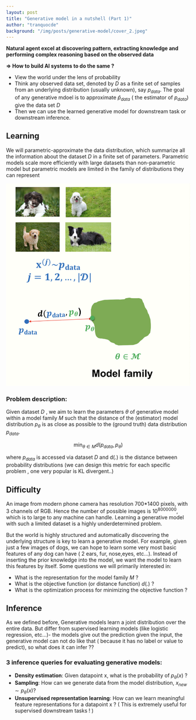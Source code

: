 ```yaml
---
layout: post
title: "Generative model in a nutshell (Part 1)"
author: "tranquocde"
background: "/img/posts/generative-model/cover_2.jpeg"
---
```




**Natural agent excel at discovering pattern, extracting knowledge and performing complex reasoning based on the observed data**

**⇒ How to build AI systems to do the same ?**

- View the world under the lens of probability
- Think any observed data set, denoted by $D$ as a finite set of samples from an underlying distribution (usually unknown), say $p_{data}$. The goal of any generative mdoel is to approximate $\hat p_{data}$ ( the estimator of $p_{data}$) give the data set $D$
- Then we can use the learned generative model for downstream task or downstream inference.

## Learning

We will parametric-approximate the data distribution, which summarize all the information about the dataset $D$ in a finite set of parameters. Parametric models scale more efficiently with large datasets than non-parametric model but parametric models are limited in the family of distributions they can represent

![Screenshot 2023-10-18 at 11.57.33.png](/img/posts/generative-model/Screenshot_2023-10-18_at_11.57.33.png)

### Problem description:

Given dataset $D$ , we aim to learn the parameters $\theta$ of generative model within a model family $M$ such that the distance of the (estimator) model distribution $p_{\theta}$ is as close as possible to the (ground truth) data distribution $p_{data}$.

$$
\min_{\theta \in M}d(p_{data},p_{\theta})
$$

where $p_{data}$ is accessed via dataset $D$ and d(.) is the distance between probability distributions (we can design this metric for each specific  problem , one very popular is KL divergent..)

## Difficulty

An image from modern phone camera has resolution 700*1400 pixels, with 3 channels of  RGB. Hence the number of possible images is $10^{8000000}$, which is to large to any machine can handle. Learning a generative model with such a limited dataset is a highly underdetermined problem.

But the world is highly structured and automatically discovering the underlying structure is key to learn a generative model. For example, given just a few images of dogs, we can hope to learn some very most basic features of any dog can have ( 2 ears, fur, nose,eyes, etc…). Instead of inserting the prior knowledge into the model, we want the model to learn this features by itself. Some questions we will primarily interested in:

- What is the representation for the model family $M$ ?
- What is the objective function (or distance function) $d(.)$ ?
- What is the optimization process for minimizing the objective function ?

## Inference

As we defined before, Generative models learn a joint distribution over the entire data. But differ from supervised learning models (like logistic regression, etc…)- the models give out the prediction given the input, the generative model can not do like that  ( because it has no label or value to predict), so what does it can infer ??

### 3 inference queries for evaluating generative models:

- **Density estimation**: Given datapoint x, what   is the probability of $p_{\theta}(x)$ ?
- **Sampling**: How can we generate data from the model distribution, $x_{new} \sim p_\theta(x)?$
- **Unsupervised representation learning**: How can we learn meaningful feature representations for a datapoint x ? ( This is extremely useful for supervised downstream tasks ! )